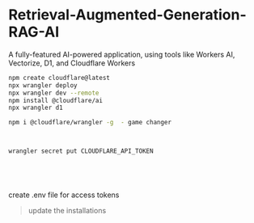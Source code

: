 # Retrieval-Augmented-Generation-RAG-AI
A fully-featured AI-powered application, using tools like Workers AI, Vectorize, D1, and Cloudflare Workers

```bash
npm create cloudflare@latest
npx wrangler deploy
npx wrangler dev --remote
npm install @cloudflare/ai
npx wrangler d1

npm i @cloudflare/wrangler -g  - game changer



wrangler secret put CLOUDFLARE_API_TOKEN






```
create .env file for access tokens

> update the installations

